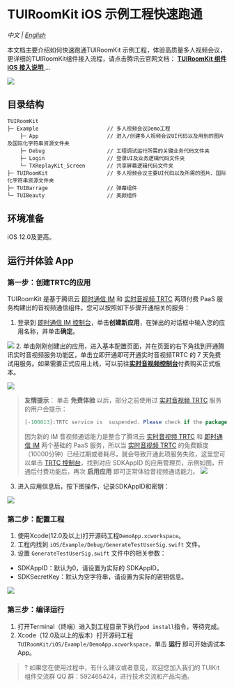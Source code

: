 # TUIRoomKit iOS 示例工程快速跑通

_中文 | [English](README.en.md)_

本文档主要介绍如何快速跑通TUIRoomKit 示例工程，体验高质量多人视频会议，更详细的TUIRoomKit组件接入流程，请点击腾讯云官网文档： [**TUIRoomKit 组件 iOS 接入说明** ](https://cloud.tencent.com/document/product/647/84237)...

![](https://qcloudimg.tencent-cloud.cn/raw/b847f8497287077db8909503e6880e19.svg)

## 目录结构

```
TUIRoomKit
├─ Example                      // 多人视频会议Demo工程
    ├─ App                      // 进入/创建多人视频会议UI代码以及用到的图片及国际化字符串资源文件夹
    ├─ Debug                    // 工程调试运行所需的关键业务代码文件夹
    ├─ Login                    // 登录UI及业务逻辑代码文件夹
    └─ TXReplayKit_Screen       // 共享屏幕逻辑代码文件夹
├─ TUIRoomKit                   // 多人视频会议主要UI代码以及所需的图片、国际化字符串资源文件夹
├─ TUIBarrage                   // 弹幕组件
└─ TUIBeauty                    // 美颜组件
```

## 环境准备

iOS 12.0及更高。

## 运行并体验 App

[](id:ui.step1)
### 第一步：创建TRTC的应用

TUIRoomKit 是基于腾讯云 [即时通信 IM](https://cloud.tencent.com/document/product/269/42440) 和 [实时音视频 TRTC](https://cloud.tencent.com/document/product/647/16788) 两项付费 PaaS 服务构建出的音视频通信组件。您可以按照如下步骤开通相关的服务：

1. 登录到 [即时通信 IM 控制台](https://console.cloud.tencent.com/im)，单击**创建新应用**，在弹出的对话框中输入您的应用名称，并单击**确定**。

![](https://qcloudimg.tencent-cloud.cn/raw/07fa9407da05b76b3dbbd9d2c4714cc8.png)
2. 单击刚刚创建出的应用，进入基本配置页面，并在页面的右下角找到开通腾讯实时音视频服务功能区，单击立即开通即可开通实时音视频TRTC 的 7 天免费试用服务。如果需要正式应用上线，可以前往[**实时音视频控制台**](https://console.cloud.tencent.com/trtc/app)付费购买正式版本。

![](https://qcloudimg.tencent-cloud.cn/raw/daa624cbc9c87c787f2afc5b37a8f272.png)

> **友情提示**：
> 单击 **免费体验** 以后，部分之前使用过 [实时音视频 TRTC](https://cloud.tencent.com/document/product/647/16788) 服务的用户会提示：
> ```java
> [-100013]:TRTC service is  suspended. Please check if the package balance is 0 or the Tencent Cloud accountis in arrears
> ```
> 因为新的 IM 音视频通话能力是整合了腾讯云 [实时音视频 TRTC](https://cloud.tencent.com/document/product/647/16788) 和 [即时通信 IM](https://cloud.tencent.com/document/product/269/42440) 两个基础的 PaaS 服务，所以当 [实时音视频 TRTC](https://cloud.tencent.com/document/product/647/16788) 的免费额度（10000分钟）已经过期或者耗尽，就会导致开通此项服务失败，这里您可以单击 [TRTC 控制台](https://console.cloud.tencent.com/trtc/app)，找到对应 SDKAppID 的应用管理页，示例如图，开通后付费功能后，再次 **启用应用** 即可正常体验音视频通话能力。
![](https://qcloudimg.tencent-cloud.cn/raw/559f87a883348cf27cf6ac202f769243.png)

3. 进入应用信息后，按下图操作，记录SDKAppID和密钥：

![](https://qcloudimg.tencent-cloud.cn/raw/ca696884bd53233447b22c730ed82205.png)

[](id:ui.step2)
### 第二步：配置工程
1. 使用Xcode(12.0及以上)打开源码工程`DemoApp.xcworkspace`。
2. 工程内找到 `iOS/Example/Debug/GenerateTestUserSig.swift` 文件。
3. 设置 `GenerateTestUserSig.swift` 文件中的相关参数：
<ul style="margin:0"><li/>SDKAppID：默认为0，请设置为实际的 SDKAppID。
<li/>SDKSecretKey：默认为空字符串，请设置为实际的密钥信息。</ul>

![](https://qcloudimg.tencent-cloud.cn/raw/1c4eb799c7e06aa2da54ece87ccf993e.png)

[](id:ui.step3)
### 第三步：编译运行

1. 打开Terminal（终端）进入到工程目录下执行`pod install`指令，等待完成。
2. Xcode（12.0及以上的版本）打开源码工程 `TUIRoomKit/iOS/Example/DemoApp.xcworkspace`，单击 **运行** 即可开始调试本 App。

[](id:ui.step4)

>? 如果您在使用过程中，有什么建议或者意见，欢迎您加入我们的 TUIKit 组件交流群 QQ 群：592465424，进行技术交流和产品沟通。








